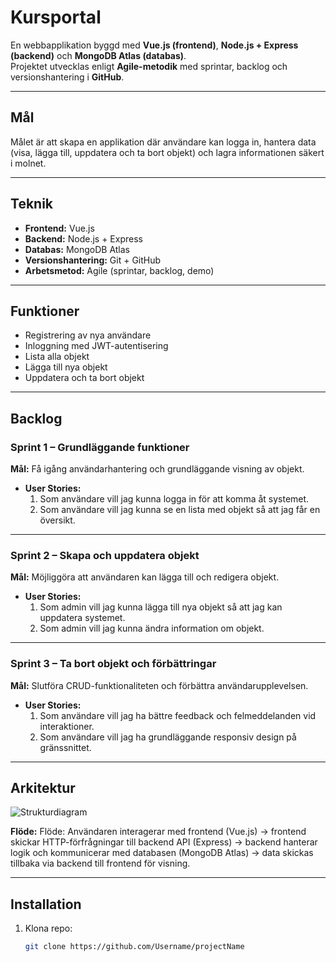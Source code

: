 # Kursportal

En webbapplikation byggd med **Vue.js (frontend)**, **Node.js + Express (backend)** och **MongoDB Atlas (databas)**.  
Projektet utvecklas enligt **Agile-metodik** med sprintar, backlog och versionshantering i **GitHub**.  

---

## Mål

Målet är att skapa en applikation där användare kan logga in, hantera data (visa, lägga till, uppdatera och ta bort objekt) och lagra informationen säkert i molnet.

---

## Teknik
- **Frontend:** Vue.js  
- **Backend:** Node.js + Express  
- **Databas:** MongoDB Atlas  
- **Versionshantering:** Git + GitHub  
- **Arbetsmetod:** Agile (sprintar, backlog, demo)  

---

## Funktioner
- Registrering av nya användare  
- Inloggning med JWT-autentisering  
- Lista alla objekt  
- Lägga till nya objekt  
- Uppdatera och ta bort objekt  

---

## Backlog

### Sprint 1 – Grundläggande funktioner
**Mål:** Få igång användarhantering och grundläggande visning av objekt.  
- **User Stories:**
  1. Som användare vill jag kunna logga in för att komma åt systemet.  
  2. Som användare vill jag kunna se en lista med objekt så att jag får en översikt.  

---

### Sprint 2 – Skapa och uppdatera objekt
**Mål:** Möjliggöra att användaren kan lägga till och redigera objekt.  
- **User Stories:**
  1. Som admin vill jag kunna lägga till nya objekt så att jag kan uppdatera systemet.  
  2. Som admin vill jag kunna ändra information om objekt.  

---

### Sprint 3 – Ta bort objekt och förbättringar
**Mål:** Slutföra CRUD-funktionaliteten och förbättra användarupplevelsen.  
- **User Stories:** 
  1. Som användare vill jag ha bättre feedback och felmeddelanden vid interaktioner.  
  2. Som användare vill jag ha grundläggande responsiv design på gränssnittet.

---

## Arkitektur

![Strukturdiagram](../Projektv38/diagram3.png)

 
**Flöde:**
Flöde: Användaren interagerar med frontend (Vue.js) → frontend skickar HTTP-förfrågningar till backend API (Express) → backend hanterar logik och kommunicerar med databasen (MongoDB Atlas) → data skickas tillbaka via backend till frontend för visning.

---

## Installation

1. Klona repo:  
   ```bash
   git clone https://github.com/Username/projectName